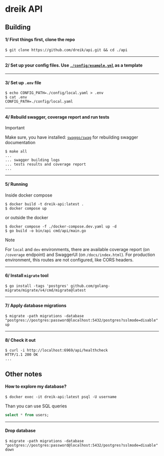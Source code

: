 # dreik API

## Building

#### 1/ First things first, clone the repo

```console
$ git clone https://github.com/dreik/api.git && cd ./api
```

---

#### 2/ Set up your config files. Use [`./config/example.yml`](./config/example.yml) as a template

---

#### 3/ Set up `.env` file

```console
$ echo CONFIG_PATH=./config/local.yaml > .env
$ cat .env
CONFIG_PATH=./config/local.yaml
```

---

#### 4/ Rebuild swagger, coverage report and run tests

> [!IMPORTANT]  
> Make sure, you have installed: [`swaggo/swag`](https://github.com/swaggo/swag) for rebuilding swagger documentation

```console
$ make all
...
... swagger building logs 
... tests results and coverage report
...
```

---

#### 5/ Running

Inside docker compose

```console
$ docker build -t dreik-api:latest .
$ docker compose up
```

or outside the docker

```console
$ docker compose -f ./docker-compose.dev.yaml up -d
$ go build -o bin/api cmd/api/main.go
```
> [!NOTE]  
> For `local` and `dev` environments, there are available coverage report (on `/coverage` endpoint) and SwaggerUI (on `/docs/index.html`). For production environment, this routes are not configured, like CORS headers.

---

#### 6/ Install `migrate` tool

```console
$ go install -tags 'postgres' github.com/golang-migrate/migrate/v4/cmd/migrate@latest
```

---

#### 7/ Apply database migrations

```console
$ migrate -path migrations -database "postgres://postgres:password@localhost:5432/postgres?sslmode=disable" up
```

---

#### 8/ Check it out

```console
$ curl -i http://localhost:6969/api/healthcheck
HTTP/1.1 200 OK
...
```

## Other notes

#### How to explore my database?

```console
$ docker exec -it dreik-api:latest psql -U username
```

Than you can use SQL queries

```sql
select * from users;
```

---

#### Drop database
```console
$ migrate -path migrations -database "postgres://postgres:password@localhost:5432/postgres?sslmode=disable" down
```
